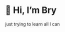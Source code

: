 # 👋 Hi, I’m Bry
just trying to learn all I can

<!---
Brysterious/Brysterious is a ✨ special ✨ repository because its `README.md` (this file) appears on your GitHub profile.
You can click the Preview link to take a look at your changes.
--->
